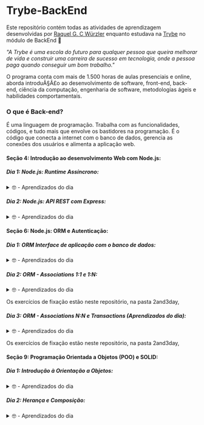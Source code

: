 # Trybe-BackEnd

Este repositório contém todas as atividades de aprendizagem desenvolvidas por [Raquel G. C Würzler](https://www.linkedin.com/in/raquel-c-wurzler/) enquanto estudava na [Trybe](https://www.betrybe.com/) no módulo de BackEnd :rocket:

_"A Trybe é uma escola do futuro para qualquer pessoa que queira melhorar de vida e construir uma carreira de sucesso em tecnologia, onde a pessoa paga quando conseguir um bom trabalho."_

O programa conta com mais de 1.500 horas de aulas presenciais e online, aborda introduÃ§Ã£o ao desenvolvimento de software, front-end, back-end, ciência da computação, engenharia de software, metodologias ágeis e habilidades comportamentais.

### O que é Back-end?
É uma linguagem de programação. Trabalha com as funcionalidades, códigos, e tudo mais que envolve os bastidores na programação.
É o código que conecta a internet com o banco de dados, gerencia as conexões dos usuários e alimenta a aplicação web.

#### Seção 4: Introdução ao desenvolvimento Web com Node.js:

##### Dia 1: Node.js: Runtime Assíncrono:
<details>
  <summary>🤓 - Aprendizados do dia</summary>
  ⏩ Introdução ao Node; <br />
  ⏩ Sistema Módulos: O que é, Pra que serve, ; <br />
  ⏩ Principais Sistemas de Módulo; <br />
  ⏩ NPM; <br />
  ⏩ Fluxo assíncrono; <br />
</details>

##### Dia 2: Node.js: API REST com Express:
<details>
  <summary>🤓 - Aprendizados do dia</summary>
  ⏩ Definir um Servidor; <br />
  ⏩ Utilizar o Node.js com o framework Express para criar uma rota de um endpoint de API, acessível pelo navegador; <br />
  ⏩ Utilizar o Nodemon para auxiliar no desenvolvimento de APIs Node.js com o framework Express; <br />
  ⏩ Utilizar o Node.js com o framework Express para criar uma aplicação C.R.U.D. - de criação, leitura, atualização e remoção de dados; <br />
  ⏩ Utilizar o Thunder Client para fazer requisições a partir do VS Code; <br />
  ⏩ Descrever uma API REST; <br />
</details>


#### Seção 6: Node.js: ORM e Autenticação:

##### Dia 1: ORM Interface de aplicação com o banco de dados:
<details>
  <summary>🤓 - Aprendizados do dia</summary>
  ⏩  O que é ORM - Interface da aplicação com o banco de dados; <br />
  ⏩  Mapeamentos - Data Mapper e o Active Record; <br />
  ⏩  Sequelize - Uma das bibliotecas de ORM mais conhecidas; <br />
  ⏩  Como configurar o Sequelize; <br />
  ⏩  Aplicando Sequelize em cada camada do MSC (Model, Service, Controller - Arquitetura de Software); <br />
</details>

##### Dia 2: ORM - Associations 1:1 e 1:N:
<details>
  <summary>🤓 - Aprendizados do dia</summary>
  ⏩  Como aplicar relacionamento 1:1 no Sequelize; <br />
  ⏩  Como aplicar relacionamento 1:N no Sequelize; <br />
  ⏩  Eager loading, ou carregamento antecipado; <br />
  ⏩  Lazy loading, ou carregamento tardio; <br />
</details>

Os exercícios de fixação estão neste repositório, na pasta 2and3day,

##### Dia 3: ORM - Associations N:N e Transactions (Aprendizados do dia):
<details>
  <summary>🤓 - Aprendizados do dia</summary>
  ⏩  O que são e como aplicar Transações; <br />
  ⏩  Como aplicar relacionamento N:N no Sequelize; <br />
</details>

Os exercícios de fixação estão neste repositório, na pasta 2and3day,

#### Seção 9: Programação Orientada a Objetos (POO) e SOLID:

##### Dia 1: Introdução à Orientação a Objetos:
<details>
  <summary>🤓 - Aprendizados do dia</summary>
  ⏩  O que POO; <br />
  ⏩  Abstração; <br />
  ⏩  Encapsulamento; <br />
  ⏩  Implementar em TypeScript, Classes, Instâncias, Atributos e Métodos; <br />
</details>

##### Dia 2: Herança e Composição:
<details>
  <summary>🤓 - Aprendizados do dia</summary>
  ⏩  Herança; <br />
  ⏩  Interface; <br />
  ⏩  Interface versus Classe; <br />
  ⏩  Composição e Agregação; <br />
</details>
